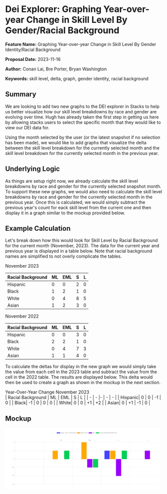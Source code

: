 # Dei Explorer: Graphing Year-over-year Change in Skill Level By Gender/Racial Background

**Feature Name:** Graphing Year-over-year Change in Skill Level By Gender Identity/Racial Background

**Proposal Date:** 2023-11-16

**Author:** Conan Lai, Bre Porter, Bryan Washington

**Keywords:** skill level, delta, graph, gender identity, racial background 

## Summary

We are looking to add two new graphs to the DEI explorer in Stacks to help us better visualize how our skill level breakdowns by race and gender are evolving over time. Hugh has already taken the first step in getting us here by allowing stacks users to select the specific month that they would like to view our DEI data for. 

Using the month selected by the user (or the latest snapshot if no selection has been made), we would like to add graphs that visualize the delta between the skill level breakdown for the currently selected month and the skill level breakdown for the currently selected month in the previous year. 

## Underlying Logic 

As things are setup right now, we already calculate the skill level breakdowns by race and gender for the currently selected snapshot month. To support these new graphs, we would also need to calculate the skill level breakdowns by race and gender for the currently selected month in the previous year. Once this is calculated, we would simply subtract the previous year's count for eack skill level from the current one and then display it in a graph similar to the mockup provided below.

## Example Calculation

Let's break down how this would look for Skill Level by Racial Background for the current month (November, 2023). The data for the current year and previous year is displayed in a table below. Note that racial background names are simplified to not overly complicate the tables. 

November 2023    

| Racial Background | ML | EML | S | L |
| - | - |- | - | - |
| Hispanic| 0 | 0 | 2 | 0 |
| Black| 1 | 2 | 1 | 0 |
| White| 0 | 4 | 8 | 5 |
| Asian| 1 | 2 | 3 | 0 |

November 2022    
                                     
| Racial Background | ML | EML | S | L |
| - | - |- | - | - |
| Hispanic| 0 | 0 | 3 | 0 |
| Black| 2 | 2 | 1 | 0 |
| White| 0 | 4 | 7 | 3 |
| Asian| 1 | 1 | 4 | 0 |

To calculate the deltas for display in the new graph we would simply take the value from each cell in the 2023 table and subtract the value from the cell in the 2022 table. The results are displayed below. This delta would then be used to create a graph as shown in the mockup in the next section. 

Year-Over-Year Change November 2023                   
| Racial Background | ML | EML | S | L |
| - | - |- | - | - |
| Hispanic| 0 | 0 | -1 | 0 |
| Black| -1 | 0 | 0 | 0 |
| White| 0 | 0 | +1 | +2 |
| Asian| 0 | +1 | -1 | 0 |

## Mockup 

![Change in Skill Level by Racial Background Example](skill_level_by_racial_background_change.png)

